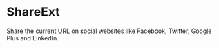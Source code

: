 ShareExt
========

Share the current URL on social websites like Facebook, Twitter, Google Plus and LinkedIn.
